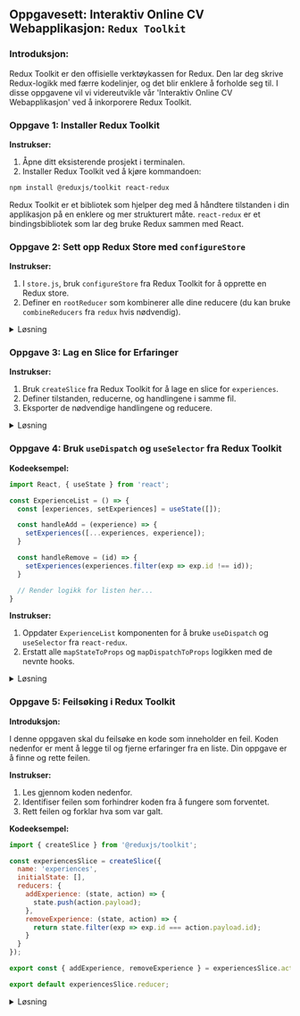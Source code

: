 ## Oppgavesett: Interaktiv Online CV Webapplikasjon: `Redux Toolkit`

### **Introduksjon:**

Redux Toolkit er den offisielle verktøykassen for Redux. Den lar deg skrive Redux-logikk med færre kodelinjer, og det blir enklere å forholde seg til. I disse oppgavene vil vi videreutvikle vår 'Interaktiv Online CV Webapplikasjon' ved å inkorporere Redux Toolkit.

### **Oppgave 1: Installer Redux Toolkit**

**Instrukser:**

1. Åpne ditt eksisterende prosjekt i terminalen.
2. Installer Redux Toolkit ved å kjøre kommandoen: 

```bash
npm install @reduxjs/toolkit react-redux
```

Redux Toolkit er et bibliotek som hjelper deg med å håndtere tilstanden i din applikasjon på en enklere og mer strukturert måte. `react-redux` er et bindingsbibliotek som lar deg bruke Redux sammen med React.

### **Oppgave 2: Sett opp Redux Store med `configureStore`**

**Instrukser:**

1. I `store.js`, bruk `configureStore` fra Redux Toolkit for å opprette en Redux store.
2. Definer en `rootReducer` som kombinerer alle dine reducere (du kan bruke `combineReducers` fra `redux` hvis nødvendig).

<details><summary>Løsning</summary>

**Eksempel:**

```javascript
import { configureStore } from '@reduxjs/toolkit';
// Importer dine reducere her...

const store = configureStore({
  reducer: {
    // Dine reducer oppføringer her...
  }
});

export default store;
```

**Begrunnelse:**

En Redux store er en sentral del av Redux-arkitekturen. Den holder hele tilstanden til applikasjonen din. `configureStore` er en funksjon fra Redux Toolkit som gjør det enklere å sette opp en store med fornuftige standardinnstillinger.

</details>

### **Oppgave 3: Lag en Slice for Erfaringer**

**Instrukser:**

1. Bruk `createSlice` fra Redux Toolkit for å lage en slice for `experiences`.
2. Definer tilstanden, reducerne, og handlingene i samme fil.
3. Eksporter de nødvendige handlingene og reducere.

<details><summary>Løsning</summary>

```javascript
import { createSlice } from '@reduxjs/toolkit';

const experiencesSlice = createSlice({
  name: 'experiences',
  initialState: [],
  reducers: {
    addExperience: (state, action) => {
      state.push(action.payload);
    },
    removeExperience: (state, action) => {
      return state.filter(exp => exp.id !== action.payload.id);
    }
  }
});

export const { addExperience, removeExperience } = experiencesSlice.actions;

export default experiencesSlice.reducer;
```


**Begrunnelse:**

En slice i Redux Toolkit er en samling av Redux-logikk for en bestemt del av tilstanden. `createSlice` er en funksjon som lar deg definere initial tilstand, reducer-funksjoner, og action creators på en enkel måte. Dette gjør koden din mer lesbar og vedlikeholdbar.

</details>

### **Oppgave 4: Bruk `useDispatch` og `useSelector` fra Redux Toolkit**

**Kodeeksempel:**

```javascript
import React, { useState } from 'react';

const ExperienceList = () => {
  const [experiences, setExperiences] = useState([]);

  const handleAdd = (experience) => {
    setExperiences([...experiences, experience]);
  }

  const handleRemove = (id) => {
    setExperiences(experiences.filter(exp => exp.id !== id));
  }

  // Render logikk for listen her...
}
```

**Instrukser:**

1. Oppdater `ExperienceList` komponenten for å bruke `useDispatch` og `useSelector` fra `react-redux`.
2. Erstatt alle `mapStateToProps` og `mapDispatchToProps` logikken med de nevnte hooks.

<details><summary>Løsning</summary>

```javascript
import { useDispatch, useSelector } from 'react-redux';
import { addExperience, removeExperience } from './path-to-experiencesSlice';

const ExperienceList = () => {
  const experiences = useSelector((state) => state.experiences);
  const dispatch = useDispatch();

  const handleAdd = (experience) => {
    dispatch(addExperience(experience));
  }

  const handleRemove = (id) => {
    dispatch(removeExperience({ id }));
  }

  // Render logikk for listen her...
}
```

**Begrunnelse:**

`useSelector` er en hook som lar deg hente tilstanden fra Redux store i en funksjonell komponent. `useDispatch` er en hook som lar deg sende handlinger til Redux store. Disse het tidligere `mapStateToProps` og `mapDispatchToProps`, men er erstattet av de nye hookene gjør koden din mer konsis og enklere å lese.

</details>

### **Oppgave 5: Feilsøking i Redux Toolkit**

**Introduksjon:**

I denne oppgaven skal du feilsøke en kode som inneholder en feil. Koden nedenfor er ment å legge til og fjerne erfaringer fra en liste. Din oppgave er å finne og rette feilen.

**Instrukser:**

1. Les gjennom koden nedenfor.
2. Identifiser feilen som forhindrer koden fra å fungere som forventet.
3. Rett feilen og forklar hva som var galt.

**Kodeeksempel:**


```javascript
import { createSlice } from '@reduxjs/toolkit';

const experiencesSlice = createSlice({
  name: 'experiences',
  initialState: [],
  reducers: {
    addExperience: (state, action) => {
      state.push(action.payload);
    },
    removeExperience: (state, action) => {
      return state.filter(exp => exp.id === action.payload.id);
    }
  }
});

export const { addExperience, removeExperience } = experiencesSlice.actions;

export default experiencesSlice.reducer;
```

<details><summary>Løsning</summary>

**Feil:**

Feilen i koden er i `removeExperience`-reduceren. Den nåværende implementeringen filtrerer ut elementer som har samme `id` som `action.payload.id`, men den burde filtrere ut elementer som har en annen `id` enn `action.payload.id`.

**Rettet kode:**

```javascript
import { createSlice } from '@reduxjs/toolkit';

const experiencesSlice = createSlice({
  name: 'experiences',
  initialState: [],
  reducers: {
    addExperience: (state, action) => {
      state.push(action.payload);
    },
    removeExperience: (state, action) => {
      return state.filter(exp => exp.id !== action.payload.id);
    }
  }
});

export const { addExperience, removeExperience } = experiencesSlice.actions;

export default experiencesSlice.reducer;
```

**Forklaring:**

Den opprinnelige `removeExperience`-reduceren filtrerte ut elementer som hadde samme `id` som `action.payload.id`, noe som resulterte i at ingen elementer ble fjernet fra listen. Ved å endre betingelsen til `exp.id !== action.payload.id`, fjernes elementet med den spesifikke `id` fra listen, som forventet.

</details>